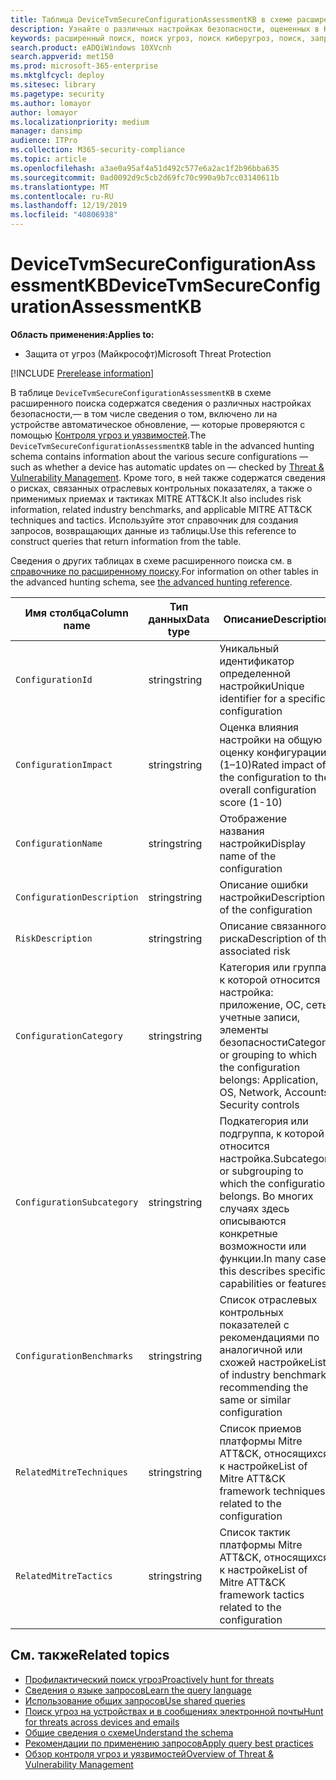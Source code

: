 ```yaml
---
title: Таблица DeviceTvmSecureConfigurationAssessmentKB в схеме расширенного поиска угроз
description: Узнайте о различных настройках безопасности, оцененных в Контроле угроз и уязвимостей, в таблице DeviceTvmSecureConfigurationAssessmentKB схемы расширенного поиска угроз.
keywords: расширенный поиск, поиск угроз, поиск киберугроз, поиск, запрос, телеметрия, ссылки на схему, kusto, таблица, столбец, тип данных, описание, контроль угроз и уязвимостей, TVM, управление устройствами, настройка безопасности, платформа MITRE ATT&CK, база данных, KB, DeviceTvmSecureConfigurationAssessmentKB
search.product: eADQiWindows 10XVcnh
search.appverid: met150
ms.prod: microsoft-365-enterprise
ms.mktglfcycl: deploy
ms.sitesec: library
ms.pagetype: security
ms.author: lomayor
author: lomayor
ms.localizationpriority: medium
manager: dansimp
audience: ITPro
ms.collection: M365-security-compliance
ms.topic: article
ms.openlocfilehash: a3ae0a95af4a51d492c577e6a2ac1f2b96bba635
ms.sourcegitcommit: 0ad0092d9c5cb2d69fc70c990a9b7cc03140611b
ms.translationtype: MT
ms.contentlocale: ru-RU
ms.lasthandoff: 12/19/2019
ms.locfileid: "40806938"
---
```

# <a name="devicetvmsecureconfigurationassessmentkb"></a><span data-ttu-id="cd8bd-104">DeviceTvmSecureConfigurationAssessmentKB</span><span class="sxs-lookup"><span data-stu-id="cd8bd-104">DeviceTvmSecureConfigurationAssessmentKB</span></span>

<span data-ttu-id="cd8bd-105">**Область применения:**</span><span class="sxs-lookup"><span data-stu-id="cd8bd-105">**Applies to:**</span></span>
- <span data-ttu-id="cd8bd-106">Защита от угроз (Майкрософт)</span><span class="sxs-lookup"><span data-stu-id="cd8bd-106">Microsoft Threat Protection</span></span>

[!INCLUDE [Prerelease information](../includes/prerelease.md)]

<span data-ttu-id="cd8bd-107">В таблице `DeviceTvmSecureConfigurationAssessmentKB` в схеме расширенного поиска содержатся сведения о различных настройках безопасности,— в том числе сведения о том, включено ли на устройстве автоматическое обновление, — которые проверяются с помощью [Контроля угроз и уязвимостей](https://docs.microsoft.com/windows/security/threat-protection/microsoft-defender-atp/next-gen-threat-and-vuln-mgt).</span><span class="sxs-lookup"><span data-stu-id="cd8bd-107">The `DeviceTvmSecureConfigurationAssessmentKB` table in the advanced hunting schema contains information about the various secure configurations — such as whether a device has automatic updates on — checked by [Threat & Vulnerability Management](https://docs.microsoft.com/windows/security/threat-protection/microsoft-defender-atp/next-gen-threat-and-vuln-mgt).</span></span> <span data-ttu-id="cd8bd-108">Кроме того, в ней также содержатся сведения о рисках, связанных отраслевых контрольных показателях, а также о применимых приемах и тактиках MITRE ATT&CK.</span><span class="sxs-lookup"><span data-stu-id="cd8bd-108">It also includes risk information, related industry benchmarks, and applicable MITRE ATT&CK techniques and tactics.</span></span> <span data-ttu-id="cd8bd-109">Используйте этот справочник для создания запросов, возвращающих данные из таблицы.</span><span class="sxs-lookup"><span data-stu-id="cd8bd-109">Use this reference to construct queries that return information from the table.</span></span>

<span data-ttu-id="cd8bd-110">Сведения о других таблицах в схеме расширенного поиска см. в [справочнике по расширенному поиску](advanced-hunting-schema-tables.md).</span><span class="sxs-lookup"><span data-stu-id="cd8bd-110">For information on other tables in the advanced hunting schema, see [the advanced hunting reference](advanced-hunting-schema-tables.md).</span></span>

| <span data-ttu-id="cd8bd-111">Имя столбца</span><span class="sxs-lookup"><span data-stu-id="cd8bd-111">Column name</span></span> | <span data-ttu-id="cd8bd-112">Тип данных</span><span class="sxs-lookup"><span data-stu-id="cd8bd-112">Data type</span></span> | <span data-ttu-id="cd8bd-113">Описание</span><span class="sxs-lookup"><span data-stu-id="cd8bd-113">Description</span></span> |
|-------------|-----------|-------------|
| `ConfigurationId` | <span data-ttu-id="cd8bd-114">string</span><span class="sxs-lookup"><span data-stu-id="cd8bd-114">string</span></span> | <span data-ttu-id="cd8bd-115">Уникальный идентификатор определенной настройки</span><span class="sxs-lookup"><span data-stu-id="cd8bd-115">Unique identifier for a specific configuration</span></span> |
| `ConfigurationImpact` | <span data-ttu-id="cd8bd-116">string</span><span class="sxs-lookup"><span data-stu-id="cd8bd-116">string</span></span> | <span data-ttu-id="cd8bd-117">Оценка влияния настройки на общую оценку конфигурации (1–10)</span><span class="sxs-lookup"><span data-stu-id="cd8bd-117">Rated impact of the configuration to the overall configuration score (1-10)</span></span> |
| `ConfigurationName` | <span data-ttu-id="cd8bd-118">string</span><span class="sxs-lookup"><span data-stu-id="cd8bd-118">string</span></span> | <span data-ttu-id="cd8bd-119">Отображение названия настройки</span><span class="sxs-lookup"><span data-stu-id="cd8bd-119">Display name of the configuration</span></span> |
| `ConfigurationDescription` | <span data-ttu-id="cd8bd-120">string</span><span class="sxs-lookup"><span data-stu-id="cd8bd-120">string</span></span> | <span data-ttu-id="cd8bd-121">Описание ошибки настройки</span><span class="sxs-lookup"><span data-stu-id="cd8bd-121">Description of the configuration</span></span> |
| `RiskDescription` | <span data-ttu-id="cd8bd-122">string</span><span class="sxs-lookup"><span data-stu-id="cd8bd-122">string</span></span> | <span data-ttu-id="cd8bd-123">Описание связанного риска</span><span class="sxs-lookup"><span data-stu-id="cd8bd-123">Description of the associated risk</span></span> |
| `ConfigurationCategory` | <span data-ttu-id="cd8bd-124">string</span><span class="sxs-lookup"><span data-stu-id="cd8bd-124">string</span></span> | <span data-ttu-id="cd8bd-125">Категория или группа, к которой относится настройка: приложение, ОС, сеть, учетные записи, элементы безопасности</span><span class="sxs-lookup"><span data-stu-id="cd8bd-125">Category or grouping to which the configuration belongs: Application, OS, Network, Accounts, Security controls</span></span>|
| `ConfigurationSubcategory` | <span data-ttu-id="cd8bd-126">string</span><span class="sxs-lookup"><span data-stu-id="cd8bd-126">string</span></span> |<span data-ttu-id="cd8bd-127">Подкатегория или подгруппа, к которой относится настройка.</span><span class="sxs-lookup"><span data-stu-id="cd8bd-127">Subcategory or subgrouping to which the configuration belongs.</span></span> <span data-ttu-id="cd8bd-128">Во многих случаях здесь описываются конкретные возможности или функции.</span><span class="sxs-lookup"><span data-stu-id="cd8bd-128">In many cases, this describes specific capabilities or features.</span></span> |
| `ConfigurationBenchmarks` | <span data-ttu-id="cd8bd-129">string</span><span class="sxs-lookup"><span data-stu-id="cd8bd-129">string</span></span> | <span data-ttu-id="cd8bd-130">Список отраслевых контрольных показателей с рекомендациями по аналогичной или схожей настройке</span><span class="sxs-lookup"><span data-stu-id="cd8bd-130">List of industry benchmarks recommending the same or similar configuration</span></span> |
| `RelatedMitreTechniques` | <span data-ttu-id="cd8bd-131">string</span><span class="sxs-lookup"><span data-stu-id="cd8bd-131">string</span></span> | <span data-ttu-id="cd8bd-132">Список приемов платформы Mitre ATT&CK, относящихся к настройке</span><span class="sxs-lookup"><span data-stu-id="cd8bd-132">List of Mitre ATT&CK framework techniques related to the configuration</span></span> |
| `RelatedMitreTactics ` | <span data-ttu-id="cd8bd-133">string</span><span class="sxs-lookup"><span data-stu-id="cd8bd-133">string</span></span> | <span data-ttu-id="cd8bd-134">Список тактик платформы Mitre ATT&CK, относящихся к настройке</span><span class="sxs-lookup"><span data-stu-id="cd8bd-134">List of Mitre ATT&CK framework tactics related to the configuration</span></span> |

## <a name="related-topics"></a><span data-ttu-id="cd8bd-135">См. также</span><span class="sxs-lookup"><span data-stu-id="cd8bd-135">Related topics</span></span>

- [<span data-ttu-id="cd8bd-136">Профилактический поиск угроз</span><span class="sxs-lookup"><span data-stu-id="cd8bd-136">Proactively hunt for threats</span></span>](advanced-hunting-overview.md)
- [<span data-ttu-id="cd8bd-137">Сведения о языке запросов</span><span class="sxs-lookup"><span data-stu-id="cd8bd-137">Learn the query language</span></span>](advanced-hunting-query-language.md)
- [<span data-ttu-id="cd8bd-138">Использование общих запросов</span><span class="sxs-lookup"><span data-stu-id="cd8bd-138">Use shared queries</span></span>](advanced-hunting-shared-queries.md)
- [<span data-ttu-id="cd8bd-139">Поиск угроз на устройствах и в сообщениях электронной почты</span><span class="sxs-lookup"><span data-stu-id="cd8bd-139">Hunt for threats across devices and emails</span></span>](advanced-hunting-query-emails-devices.md)
- [<span data-ttu-id="cd8bd-140">Общие сведения о схеме</span><span class="sxs-lookup"><span data-stu-id="cd8bd-140">Understand the schema</span></span>](advanced-hunting-schema-tables.md)
- [<span data-ttu-id="cd8bd-141">Рекомендации по применению запросов</span><span class="sxs-lookup"><span data-stu-id="cd8bd-141">Apply query best practices</span></span>](advanced-hunting-best-practices.md)
- [<span data-ttu-id="cd8bd-142">Обзор контроля угроз и уязвимостей</span><span class="sxs-lookup"><span data-stu-id="cd8bd-142">Overview of Threat & Vulnerability Management</span></span>](https://docs.microsoft.com/windows/security/threat-protection/microsoft-defender-atp/next-gen-threat-and-vuln-mgt)
